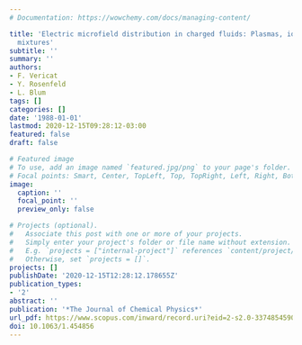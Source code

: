 ```yaml
---
# Documentation: https://wowchemy.com/docs/managing-content/

title: 'Electric microfield distribution in charged fluids: Plasmas, ionic and dipolar
  mixtures'
subtitle: ''
summary: ''
authors:
- F. Vericat
- Y. Rosenfeld
- L. Blum
tags: []
categories: []
date: '1988-01-01'
lastmod: 2020-12-15T09:28:12-03:00
featured: false
draft: false

# Featured image
# To use, add an image named `featured.jpg/png` to your page's folder.
# Focal points: Smart, Center, TopLeft, Top, TopRight, Left, Right, BottomLeft, Bottom, BottomRight.
image:
  caption: ''
  focal_point: ''
  preview_only: false

# Projects (optional).
#   Associate this post with one or more of your projects.
#   Simply enter your project's folder or file name without extension.
#   E.g. `projects = ["internal-project"]` references `content/project/deep-learning/index.md`.
#   Otherwise, set `projects = []`.
projects: []
publishDate: '2020-12-15T12:28:12.178655Z'
publication_types:
- '2'
abstract: ''
publication: '*The Journal of Chemical Physics*'
url_pdf: https://www.scopus.com/inward/record.uri?eid=2-s2.0-33748545902&doi=10.1063%2f1.454856&partnerID=40&md5=0df2b958a5e364c5ed9be910ff3431c4
doi: 10.1063/1.454856
---
```

